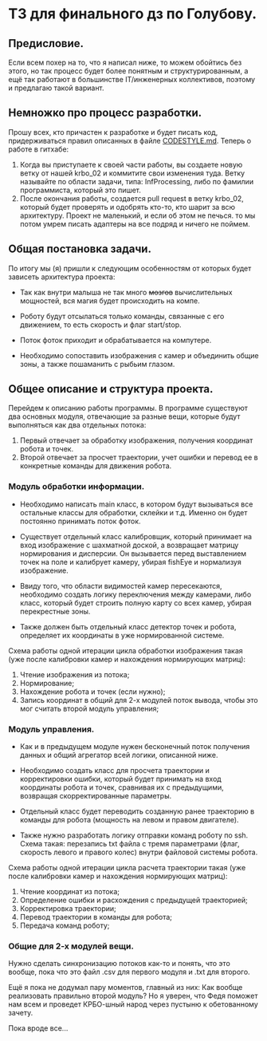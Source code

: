 # ТЗ для финального дз по Голубову.

## Предисловие.

Если всем похер на то, что я написал ниже, то можем обойтись без этого, но так процесс будет более понятным и структурированным,
а ещё так работают в большинстве IT/инженерных коллективов, поэтому и предлагаю такой вариант. 

## Немножко про процесс разработки.

Прошу всех, кто причастен к разработке и будет писать код, придерживаться правил описанных в файле [CODESTYLE.md](./CODESTYLE.md).
Теперь о работе в гитхабе:

1. Когда вы приступаете к своей части работы, вы создаете новую ветку от нашей krbo_02 и коммитите свои изменения туда.
Ветку называйте по области задачи, типа: InfProcessing, либо по фамилии программиста, который это пишет.
2. После окончания работы, создается pull request в ветку krbo_02, который будет проверять и одобрять кто-то, кто шарит за всю архитектуру.
Проект не маленький, и если об этом не печься. то мы потом умрем писать адаптеры на все подряд и ничего не поймем.


## Общая постановка задачи.

По итогу мы (я) пришли к следующим особенностям от которых будет зависеть архитектура проекта:

- Так как внутри малыша не так много ~~мозгов~~ вычислительных мощностей, вся магия будет происходить на компе.


- Роботу будут отсылаться только команды, связанные с его движением, то есть скорость и флаг start/stop.


- Поток фоток приходит и обрабатывается на компутере.


- Необходимо сопоставить изображения с камер и объединить общие зоны, а также пошаманить с рыбьим глазом.

## Общее описание и структура проекта.

Перейдем к описанию работы программы.
В программе существуют два основных модуля, отвечающие за разные вещи, которые будут выполняться как два отдельных потока:

1. Первый отвечает за обработку изображения, получения координат робота и точек.
2. Второй отвечает за просчет траектории, учет ошибки и перевод ее в конкретные команды для движения робота.

### Модуль обработки информации.

- Необходимо написать main класс, в котором будут вызываться все остальные классы для обработки, склейки и т.д. 
Именно он будет постоянно принимать поток фоток.


-  Существует отдельный класс калибровщик, который принимает на вход изображение с шахматной доской, 
а возвращает матрицу нормирования и дисперсии. 
Он вызывается перед выставлением точек на поле и калибрует камеру, убирая fishEye и нормализуя изображение.


- Ввиду того, что области видимостей камер пересекаются, необходимо создать логику переключения между камерами, либо класс, 
который будет строить полную карту со всех камер, убирая перекрестные зоны. 


- Также должен быть отдельный класс детектор точек и робота, определяет их координаты в уже нормированной системе.

Схема работы одной итерации цикла обработки изображения такая (уже после калибровки камер и нахождения нормирующих матриц):

1. Чтение изображения из потока;
2. Нормирование;
3. Нахождение робота и точек (если нужно);
4. Запись координат в общий для 2-х модулей поток вывода, чтобы это мог считать второй модуль управления; 

### Модуль управления.

- Как и в предыдущем модуле нужен бесконечный поток получения данных и общий агрегатор всей логики, описанной ниже.


- Необходимо создать класс для просчета траектории и корректировки ошибки, который будет принимать на вход координаты 
робота и точек, сравнивая их с предыдущими, возвращая скорректированные параметры.


- Отдельный класс будет переводить созданную ранее траекторию в команды для робота (мощность на левом и правом двигателе).


- Также нужно разработать логику отправки команд роботу по ssh. Схема такая: перезапись txt файла с тремя параметрами 
(флаг, скорость левого и правого колес) внутри файловой системы робота.

Схема работы одной итерации цикла расчета траектории такая (уже после калибровки камер и нахождения нормирующих матриц):

1. Чтение координат из потока; 
2. Определение ошибки и расхождения с предыдущей траекторией;
3. Корректировка траектории;
4. Перевод траектории в команды для робота;
5. Передача команд роботу;


### Общие для 2-х модулей вещи.

Нужно сделать синхронизацию потоков как-то и понять, что это вообще, пока что это файл .csv для первого модуля и .txt для второго.

Ещё я пока не додумал пару моментов, главный из них:
Как вообще реализовать правильно второй модуль? Но я уверен, 
что Федя поможет нам всем и проведет КРБО-шный народ через пустыню к обетованному зачету. 

Пока вроде все...